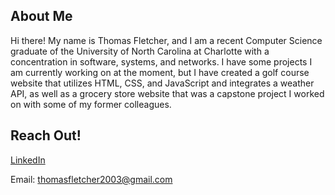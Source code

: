 ## About Me
Hi there! My name is Thomas Fletcher, and I am a recent Computer Science graduate of the University of North Carolina at Charlotte with a concentration in software, systems, and networks. I have some projects I am currently working on at the moment, but I have created a golf course website that utilizes HTML, CSS, and JavaScript and integrates a weather API, as well as a grocery store website that was a capstone project I worked on with some of my former colleagues. 

## Reach Out!

[LinkedIn](https://www.linkedin.com/in/thomas-fletcher-a31546222)

Email: thomasfletcher2003@gmail.com
<!--
**tfletch8/tfletch8** is a ✨ _special_ ✨ repository because its `README.md` (this file) appears on your GitHub profile.

Here are some ideas to get you started:

- 🔭 I’m currently working on ...
- 🌱 I’m currently learning ...
- 👯 I’m looking to collaborate on ...
- 🤔 I’m looking for help with ...
- 💬 Ask me about ...
- 📫 How to reach me: ...
- 😄 Pronouns: ...
- ⚡ Fun fact: ...
-->
